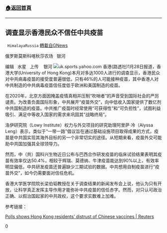 ###  [:house:返回首頁](https://github.com/ourhimalayas/txt)
---

## 调查显示香港民众不信任中共疫苗
` HimalayaRussia` [轉載自GNews](https://gnews.org/zh-hans/837699/)

俄罗斯莫斯科喀秋莎农场   银河

编辑   水星   上传    银河
![]()![](https://cdn.discordapp.com/attachments/799010586356351066/804469405773463632/H.JPG)uk.sports.yahoo.com
香港(路透社)1月28日报道，香港大学(University of Hong Kong)本月对多达1000人进行的调查显示，香港民众对中共病毒疫苗的接受度普遍很低，只有46%的人可能接种疫苗，其中香港人对中共制造的中共病毒疫苗信任度低于欧洲和美国制造的疫苗。

在2020年，北京方面因掩盖疫情真相并压制“吹哨者”的声音受到国际社会的严厉谴责。为改善负面国际形象，中共展开“疫苗外交”，向中低收入国家提供了数亿剂中共国制造的疫苗。中共推广疫苗时经常使用“可获得性”和“可负担性”，试图利益吸引、满足中等收入国家的需求来巩固其“战略终局”。

洛伊研究院（Lowy Institute）权力与外交项目的研究助理阿里萨·冷（Alyssa Leng）表示，类似于“一带一路”倡议旨在通过基础设施项目取得成果的方式，疫苗是中共国实现其海外目标的另一个非常切实的途径。从短期来看，疫苗外交可能助中共国加强其全球领导力。

然而，中（共）国科兴生物近日公布与巴西合作研发疫苗的临床试验结果表明其疫苗有效率仅达50.4%，相较于辉瑞、莫德纳、牛津疫苗能达到90%以上，有效率明显偏低，中共研发疫苗还普遍缺少三期试验的数据。中共想用自制疫苗进行“疫苗外交”，如今仍需要面对信任危机。

香港大学医学院院长梁伯韬教授在关于调查结果的新闻发布会上说，他认为只有开放，让科学真正发挥主导作用才能弥补中共疫苗的信任赤字。然而，对只认可政治正确、以假治国起家的中共政权，这个要求实数难上加难。

参考链接：

[Polls shows Hong Kong residents’ distrust of Chinese vaccines | Reuters](https://www.reuters.com/article/us-health-coronavirus-hongkong/polls-shows-hong-kong-residents-distrust-of-chinese-vaccines-idUSKBN29X10P)

0
